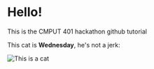 # Hello!

This is the CMPUT 401 hackathon github tutorial

This cat is **Wednesday**, he's not a jerk:

![This is a cat](https://media.giphy.com/media/SBIDrovnm0wOA/giphy.gif)